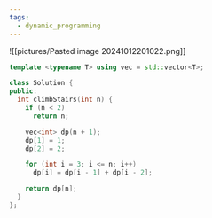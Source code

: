 ```yaml
---
tags:
  - dynamic_programming
---
```

![[pictures/Pasted image 20241012201022.png]]


```c++
template <typename T> using vec = std::vector<T>;

class Solution {
public:
  int climbStairs(int n) {
    if (n < 2)
      return n;

    vec<int> dp(n + 1);
    dp[1] = 1;
    dp[2] = 2;

    for (int i = 3; i <= n; i++)
      dp[i] = dp[i - 1] + dp[i - 2];

    return dp[n];
  }
};
```